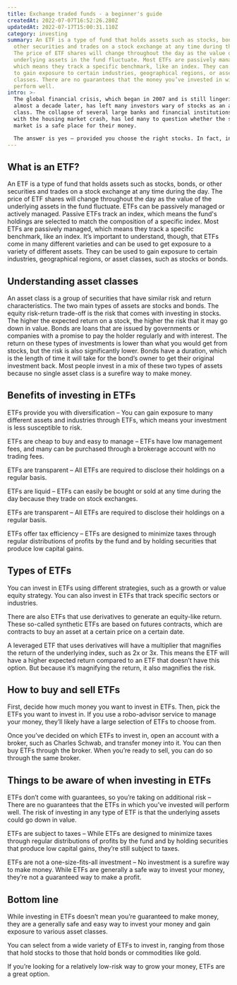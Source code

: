 ```yaml
---
title: Exchange traded funds - a beginner's guide
createdAt: 2022-07-07T16:52:26.280Z
updatedAt: 2022-07-17T15:00:31.110Z
category: investing
summary: An ETF is a type of fund that holds assets such as stocks, bonds, or
  other securities and trades on a stock exchange at any time during the day.
  The price of ETF shares will change throughout the day as the value of the
  underlying assets in the fund fluctuate. Most ETFs are passively managed,
  which means they track a specific benchmark, like an index. They can be used
  to gain exposure to certain industries, geographical regions, or asset
  classes. There are no guarantees that the money you’ve invested in will
  perform well.
intro: >-
  The global financial crisis, which began in 2007 and is still lingering
  almost a decade later, has left many investors wary of stocks as an asset
  class. The collapse of several large banks and financial institutions, coupled
  with the housing market crash, has led many to question whether the stock
  market is a safe place for their money. 

  The answer is yes – provided you choose the right stocks. In fact, investing in stocks can be one of the safest ways to build your wealth over time. So if you’re wary about putting your money in individual companies or prefer less risky investments, ETFs may be an ideal option for you. Read on to learn more about these exchange-traded funds and whether or not they could be good for you.
---
```


## What is an ETF?

An ETF is a type of fund that holds assets such as stocks, bonds, or other securities and trades on a stock exchange at any time during the day. The price of ETF shares will change throughout the day as the value of the underlying assets in the fund fluctuate. ETFs can be passively managed or actively managed. Passive ETFs track an index, which means the fund's holdings are selected to match the composition of a specific index.
Most ETFs are passively managed, which means they track a specific benchmark, like an index. It’s important to understand, though, that ETFs come in many different varieties and can be used to get exposure to a variety of different assets. They can be used to gain exposure to certain industries, geographical regions, or asset classes, such as stocks or bonds. 
## Understanding asset classes

An asset class is a group of securities that have similar risk and return characteristics. The two main types of assets are stocks and bonds.
The equity risk-return trade-off is the risk that comes with investing in stocks. The higher the expected return on a stock, the higher the risk that it may go down in value.
Bonds are loans that are issued by governments or companies with a promise to pay the holder regularly and with interest.
The return on these types of investments is lower than what you would get from stocks, but the risk is also significantly lower.
Bonds have a duration, which is the length of time it will take for the bond’s owner to get their original investment back.
Most people invest in a mix of these two types of assets because no single asset class is a surefire way to make money.

## Benefits of investing in ETFs

ETFs provide you with diversification – You can gain exposure to many different assets and industries through ETFs, which means your investment is less susceptible to risk.

ETFs are cheap to buy and easy to manage – ETFs have low management fees, and many can be purchased through a brokerage account with no trading fees.

ETFs are transparent – All ETFs are required to disclose their holdings on a regular basis.

ETFs are liquid – ETFs can easily be bought or sold at any time during the day because they trade on stock exchanges.

ETFs are transparent – All ETFs are required to disclose their holdings on a regular basis.

ETFs offer tax efficiency – ETFs are designed to minimize taxes through regular distributions of profits by the fund and by holding securities that produce low capital gains.

## Types of ETFs

You can invest in ETFs using different strategies, such as a growth or value equity strategy. You can also invest in ETFs that track specific sectors or industries.

There are also ETFs that use derivatives to generate an equity-like return. These so-called synthetic ETFs are based on futures contracts, which are contracts to buy an asset at a certain price on a certain date.

A leveraged ETF that uses derivatives will have a multiplier that magnifies the return of the underlying index, such as 2x or 3x. This means the ETF will have a higher expected return compared to an ETF that doesn’t have this option. But because it’s magnifying the return, it also magnifies the risk.

## How to buy and sell ETFs

First, decide how much money you want to invest in ETFs. Then, pick the ETFs you want to invest in. If you use a robo-advisor service to manage your money, they’ll likely have a large selection of ETFs to choose from. 

Once you’ve decided on which ETFs to invest in, open an account with a broker, such as Charles Schwab, and transfer money into it. You can then buy ETFs through the broker. When you’re ready to sell, you can do so through the same broker.

## Things to be aware of when investing in ETFs

ETFs don’t come with guarantees, so you’re taking on additional risk – There are no guarantees that the ETFs in which you’ve invested will perform well. The risk of investing in any type of ETF is that the underlying assets could go down in value.

ETFs are subject to taxes – While ETFs are designed to minimize taxes through regular distributions of profits by the fund and by holding securities that produce low capital gains, they’re still subject to taxes.

ETFs are not a one-size-fits-all investment – No investment is a surefire way to make money. While ETFs are generally a safe way to invest your money, they’re not a guaranteed way to make a profit.

## Bottom line

While investing in ETFs doesn’t mean you’re guaranteed to make money, they are a generally safe and easy way to invest your money and gain exposure to various asset classes.

You can select from a wide variety of ETFs to invest in, ranging from those that hold stocks to those that hold bonds or commodities like gold.

If you’re looking for a relatively low-risk way to grow your money, ETFs are a great option.
